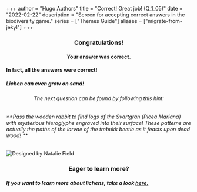 +++
author = "Hugo Authors"
title = "Correct! Great job! (Q_1_05)"
date = "2022-02-22"
description = "Screen for accepting correct answers in the biodiversity game."
series = ["Themes Guide"]
aliases = ["migrate-from-jekyl"]
+++

### <center> Congratulations! </center>
#### <center> Your answer was correct. 
#### In fact, all the answers were correct! 
##### Lichen can even grow on sand! </center>

###### <center> The next question can be found by following this hint: </center>
###### **Pass the wooden rabbit to find logs of the Svartgran (Picea Mariana) with mysterious hieroglyphs engraved into their surface! These patterns are actually the paths of the larvae of the trebukk beetle as it feasts upon dead wood! **

![Designed by Natalie Field](/img/lichens.jpg)

### <center> Eager to learn more? </center>

##### If you want to learn more about lichens, take a look [here.](https://www.deschuteslandtrust.org/news/blog/2016-blog-posts/five-fun-facts-about-lichen)
